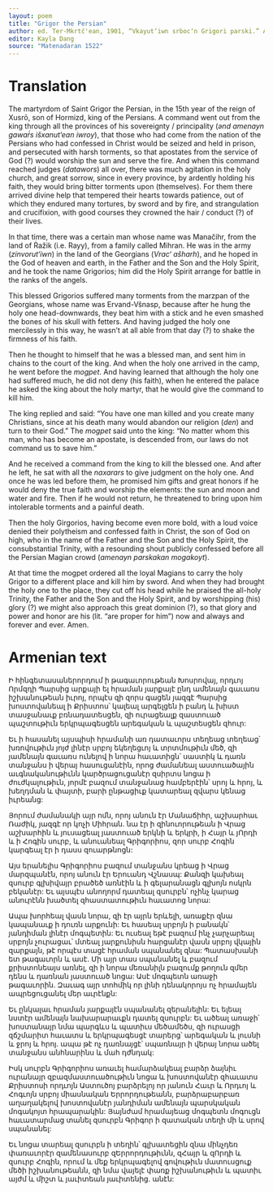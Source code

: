 ```yaml
---
layout: poem
title: "Grigor the Persian"
author: ed. Ter-Mkrtč'ean, 1901, “Vkayut‘iwn srboc‘n Grigori parski.” Ararat 35, pp. 473-74.
editor: Kayla Dang
source: "Matenadaran 1522"
---
```


# Translation

The martyrdom of Saint Grigor the Persian, in the 15th year of the reign of Xusrō, son of Hormizd, king of the Persians. A command went out from the king through all the provinces of his sovereignty / principality (*ənd amenayn gawaṙ̇s išxanut‘ean iwroy*), that those who had come from the nation of the Persians who had confessed in Christ would be seized and held in prison, and persecuted with harsh torments, so that apostates from the service of God (?) would worship the sun and serve the fire. And when this command reached judges (*datawors*) all over, there was much agitation in the holy church, and great sorrow, since in every province, by ardently holding his faith, they would bring bitter torments upon (themselves). For them there arrived divine help that tempered their hearts towards patience, out of which they endured many tortures, by sword and by fire, and strangulation and crucifixion,  with good courses they crowned the hair / conduct (?)  of their lives. 

In that time, there was a certain man whose name was Manačihr,  from the land of Ṙažik (i.e. Rayy), from a family called Mihran. He was in the army (*zinvorut‘iwn*) in the land of the Georgians (*Vrac‘ ašharh*), and he hoped in the God of heaven and earth, in the Father and the Son and the Holy Spirit, and he took the name Grigorios; him did  the Holy Spirit arrange for battle in the ranks of the angels.

This blessed Grigorios suffered many torments from the marzpan of the Georgians, whose name was Ervand-Všnasp,  because after he hung the holy one head-downwards, they beat him with a stick and he even smashed the bones of his skull with fetters. And having judged the holy one mercilessly in this way, he wasn’t at all able from that day (?) to shake the firmness of his faith.

Then he thought to himself that he was a blessed man, and sent him in chains to the court of the king. And when the holy one arrived in the camp, he went before the *mogpet*. And having learned that although the holy one had suffered much, he did not deny (his faith), when he entered the palace he asked the king about the holy martyr, that he would give the command to kill him.

The king replied and said: “You have one man killed and you create many Christians, since at his death many would abandon our religion (*den*) and turn to their God.” The *mogpet* said unto the king: “No matter whom this man, who has become an apostate, is descended from, our laws do not command us to save him.”

And he received a command from the king to kill the blessed one. And after he left, he sat with all the *naxarars* to give judgment on the holy one. And once he was led before them, he promised him gifts and great honors if he would deny the true faith and worship the elements: the sun and moon and water and fire. Then if he would not return, he threatened to bring upon him intolerable torments and a painful death.

Then the holy Girgorios, having become even more bold, with a loud voice denied their polytheism and confessed faith in Christ, the son of God on high, who in the name of the Father and the Son and the Holy Spirit, the consubstantial Trinity, with a resounding shout publicly confessed before all the Persian Magian crowd (*amenayn parskakan mogakoyt*).  

At that time the mogpet ordered all the loyal Magians to carry the holy Grigor to a different place and kill him by sword. And when they had brought the holy one to the place, they cut off his head while he praised the all-holy Trinity, the Father and the Son and the Holy Spirit, and by worshipping (his) glory (?) we might also approach this great dominion (?), so that glory and power and honor are his (lit. “are proper for him”) now and always and forever and ever. Amen.

# Armenian text

Ի հինգետասաներորդում ի թագաւորութեան Խոսրովայ, որդւոյ Որմզդի Պարսից արքայի ել հրաման յարքայէ ընդ ամենայն գաւառս իշխանութեան իւրոյ, որպէս զի զորս գացեն յազգէ Պարսից խոստովանեալ ի Քրիստոս՝ կալեալ արգելցեն ի բանդ և խիստ տասջանաւք բռնադատեսցեն, զի ուրացեալք զաստուած պաշտութիւն երկրպագեսցեն արեգական և պաշտեսցեն զհուր:

Եւ ի հասանել այսպիսի հրամանի առ դատաւորս տեղեաց տեղեաց՝ խռովութիւն յոյժ լինէր սրբոյ եկեղեցւոյ և տրտմութիւն մեծ, զի յամենայն գաւառս ունելով ի նորա հաւատիցն՝ սաստիկ և դառն տանջանս ի վերայ հասուցանէին, որոց ժամանեալ աստուածային աւգնականութիւնն կարծրացուցանէր զսիրտս նոցա ի ժուժկալութիւն, յորմէ բազում տանջանաց համբերէին՝ սրոյ և հրոյ, և խեղդման և փայտի, բարի ընթացիւք կատարեալ զվարս կենաց իւրեանց:

Յորում ժամանակի այր ոմն, որոյ անուն էր Մանաճիհր, աշխարհաւ Ռաժիկ, յազգէ որ կոչի Միհրան. նա էր ի զինուորութեան ի Վրաց աշխարհին և յուսացեալ յաստուած երկնի և երկրի, ի Հայր և յՈրդի և ի Հոգին սուրբ, և անուանեալ Գրիգորիոս, զոր սուրբ Հոգին կարգեալ էր ի դասս զուարթնոցն:

Այս երանելիս Գրիգորիոս բազում տանջանս կրեաց ի Վրաց մարզպանէն, որոյ անուն էր Երուանդ Վշնասպ: Քանզի կախեալ զսուրբ գլխիվայր բրածեծ առնէին և ի գելարանացն գլխոյն ոսկրն բեկանէր: Եւ այսպէս անողորմ դատեալ զսուրբն՝ ոչինչ կարաց անուրէնն  խածտել  զհաստատութիւն հաւատոց նորա:
	
  Ապա խորհեալ վասն նորա, զի էր այրն երևելի, առաքէր զնա կապանաւք ի դուռն արքունի: Եւ հասեալ սրբոյն ի բանակն՝ յանդիման լինէր մոգպետին:
	Եւ ուսեալ եթէ բազում ինչ չարչարեալ սրբոյն չուրացաւ՝ մտեալ յարքունիսն հարցանէր վասն սրբոյ վկային զարքայն, թէ որպէս տացէ հրաման սպանանել զնա:
	Պատասխանի ետ թագաւորն և ասէ. Մի այր տաս սպանանել և բազում քրիստոնեայս առնել, զի ի նորա մեռանիլն բազումք թողուն զմեր դենս և դառնան յաստուած նոցա:
	Ասէ մոգպետն առաջի թագաւորին. Զաւագ  այր տոհմիկ որ լինի դենակորոյս ոչ հրամայեն ապրեցուցանել մեր աւրէնքն:
	
  Եւ ընկալաւ հրաման յարքայէն սպանանել զերանելին: Եւ ելեալ նստէր ամենայն նախարարաւքն դատել զսուրբն: Եւ ածեալ առաջի՝ խոստանայր նմա պարգևս և պատիւս մեծամեծս, զի ուրասցի զճշմարիտ հաւատս և երկրպագեսցէ տարերց՝ արեգական և լուսնի և ջրոյ և հրոյ. ապա թէ ոչ դառնայցէ՝ սպառնայր ի վերայ նորա ածել տանջանս անհնարինս և մահ դժնդակ:

Իսկ սուրբն Գրիգորիոս առաւել համարձակեալ բարձր ձայնիւ ուրանայր զբազմաստուածութիւն նոցա և խոստովանէր զհաւատս Քրիստոսի որդւոյն Աստուծոյ բարձրելոյ որ յանուն Հաւր և Որդւոյ և Հոգւոյն սրբոյ միասնական Երրորդութեանն, բարձրաբարբառ աղաղակելով խոստովանէր յանդիման ամենայն պարսկական մոգակոյտ հրապարակին:
	Յայնժամ հրամայեաց մոգպետն մոգուցն հաւատարմաց տանել զսուրբն Գրիգոր ի զատական տեղի մի և սրով սպանանել:
	
  Եւ նոցա տարեալ զսուրբն ի տեղին՝ գլխատեցին զնա մինչդեռ փառաւորէր զամենասուրբ զԵրրորդութիւնն, զՀայր և զՈրդի և զսուրբ Հոգին, որում և մեք երկրպագելով գովութիւն մատուսցուք մեծի իշխանութեանն, զի նմա վայելէ փառք իշխանութիւն և պատիւ այժմ և միշտ և յաւիտեան յաւիտենից. անէն:



